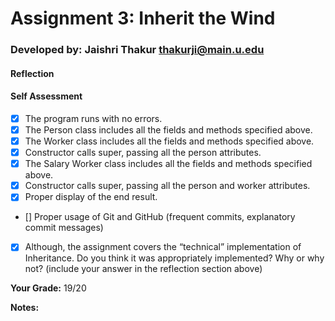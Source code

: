 # Assignment 3: Inherit the Wind
<!-- replace the following line with your info  -->
### Developed by: Jaishri Thakur <thakurji@main.u.edu>

#### Reflection
<!-- I was able to do most of this by myself! Which is amazing since  I always need help in programming-->


#### Self Assessment
- [x] The program runs with no errors.
- [x] The Person class includes all the fields and methods specified above.
- [x] The Worker class includes all the fields and methods specified above.
- [x] Constructor calls super, passing all the person attributes.
- [x] The Salary Worker class includes all the fields and methods specified above.
- [x] Constructor calls super, passing all the person and worker attributes.
- [x] Proper display of the end result.
- [] Proper usage of Git and GitHub (frequent commits, explanatory commit messages)
- [x] Although, the assignment covers the “technical” implementation of Inheritance. Do you think it was appropriately implemented? Why or why not? (include your answer in the reflection section above)

**Your Grade:** 19/20

**Notes:**